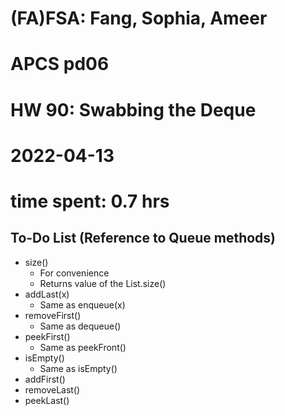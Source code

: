 # (FA)FSA: Fang, Sophia, Ameer
# APCS pd06
# HW 90: Swabbing the Deque
# 2022-04-13
# time spent: 0.7 hrs

## To-Do List (Reference to Queue methods)

- size()
    - For convenience
    - Returns value of the List.size()
- addLast(x)
    - Same as enqueue(x)
- removeFirst()
    - Same as dequeue()
- peekFirst()
    - Same as peekFront()
- isEmpty()
    - Same as isEmpty()
- addFirst()
- removeLast()
- peekLast()
